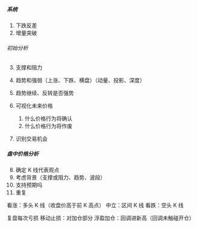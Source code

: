##### 系统
1. 下跌反差
2. 增量突破


###### 初始分析
3. 支撑和阻力
4. 趋势和强弱（上涨、下跌、横盘）（动量、投影、深度）
5. 趋势继续、反转是否强势
	
6. 可视化未来价格
	1. 什么价格行为将确认
	2. 什么价格行为将作废
7. 识别交易机会


##### 盘中价格分析

8. 确定 K 线代表观点
9. 考虑背景（支撑或阻力、趋势、波段）
10. 支持预期吗
11. 重复

看涨：多头 K 线（收盘价高于前 K 高点）
中立：区间 K 线
看跌：空头 K 线



复盘每次亏损
移动止损：对加仓部分
浮盈加仓：回调进新高（回调未触碰开仓）